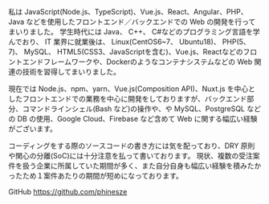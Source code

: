 私は JavaScript(Node.js、TypeScript)、Vue.js、React、Angular、PHP、Java などを使用したフロントエンド／バックエンドでの Web の開発を行ってまいりました。
学生時代には Java、 C++、 C#などのプログラミング言語を学んでおり、 IT 業界に就業後は、
Linux(CentOS6~7、 Ubuntu18)、 PHP(5、 7)、 MySQL、 HTML5(CSS3、JavaScriptを含む)、Vue.js、Reactなどのフロントエンドフレームワークや、Dockerのようなコンテナシステムなどの Web 関連の技術を習得してまいりました。

現在では Node.js、npm、yarn、Vue.js(Composition API)、Nuxt.js を中心としたフロントエンドでの業務を中心に開発をしておりますが、バックエンド部分、コマンドラインシェル(Bash など)の操作や、や MySQL、PostgreSQL などの DB の使用、Google Cloud、Firebase など含めて Web に関する幅広い経験がございます。

コーディングをする際のソースコードの書き方には気を配っており、DRY 原則や関心の分離(SoC)には十分注意を払って書いております。
現状、複数の受注案件を扱う企業に所属していた期間が多く、また自分自身も幅広い経験を積みたかったため１案件あたりの期間が短めになっております。

GitHub
https://github.com/phinesze
